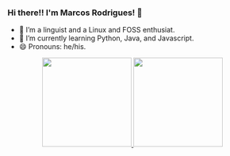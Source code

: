 ### Hi there!! I'm Marcos Rodrigues! 👋

<!--
**marcoslcog/marcoslcog** is a ✨ _special_ ✨ repository because its `README.md` (this file) appears on your GitHub profile.

Here are some ideas to get you started:

- 🔭 I’m currently working on ...
- 🌱 I’m currently learning ...
- 👯 I’m looking to collaborate on ...
- 🤔 I’m looking for help with ...
- 💬 Ask me about ...
- 📫 How to reach me: ...
- 😄 Pronouns: ...
- ⚡ Fun fact: ...
-->

- 🔭 I’m a linguist and a Linux and FOSS enthusiat.
- 🌱 I’m currently learning Python, Java, and Javascript.
- 😄 Pronouns: he/his.

<!-- Github stats -->
<div align="center">
  <a href="https://github.com/marcoslcog">
  <img height="180em" src="https://github-readme-stats.vercel.app/api?username=marcolcog&show_icons=true&theme=dracula&include_all_commits=true&count_private=true"/>
  <img height="180em" src="https://github-readme-stats.vercel.app/api/top-langs/?username=marcoslcog&layout=compact&langs_count=7&theme=dracula"/>
</div>
